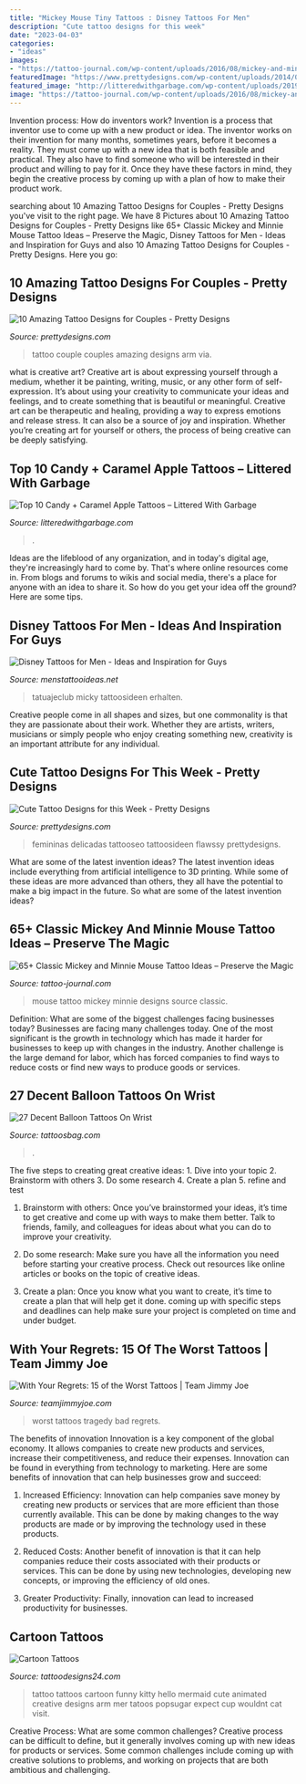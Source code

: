```yaml
---
title: "Mickey Mouse Tiny Tattoos : Disney Tattoos For Men"
description: "Cute tattoo designs for this week"
date: "2023-04-03"
categories:
- "ideas"
images:
- "https://tattoo-journal.com/wp-content/uploads/2016/08/mickey-and-minnie-mouse-tattoo32-650x812.jpg"
featuredImage: "https://www.prettydesigns.com/wp-content/uploads/2014/09/Couple-Arm-Tattoo.jpg"
featured_image: "http://litteredwithgarbage.com/wp-content/uploads/2019/10/Candy-apple-tattoo-by-@rhihusty.jpg"
image: "https://tattoo-journal.com/wp-content/uploads/2016/08/mickey-and-minnie-mouse-tattoo32-650x812.jpg"
---
```



Invention process: How do inventors work?
Invention is a process that inventor use to come up with a new product or idea. The inventor works on their invention for many months, sometimes years, before it becomes a reality. They must come up with a new idea that is both feasible and practical. They also have to find someone who will be interested in their product and willing to pay for it. Once they have these factors in mind, they begin the creative process by coming up with a plan of how to make their product work.

	

		
searching about 10 Amazing Tattoo Designs for Couples - Pretty Designs you've visit to the right page. We have 8 Pictures about 10 Amazing Tattoo Designs for Couples - Pretty Designs like 65+ Classic Mickey and Minnie Mouse Tattoo Ideas – Preserve the Magic, Disney Tattoos for Men - Ideas and Inspiration for Guys and also 10 Amazing Tattoo Designs for Couples - Pretty Designs. Here you go:
		
    
## 10 Amazing Tattoo Designs For Couples - Pretty Designs

<img loading=lazy src="https://www.prettydesigns.com/wp-content/uploads/2014/09/Couple-Arm-Tattoo.jpg" onerror="this.onerror=null;this.src='https://tse1.mm.bing.net/th?id=OIP.Q_k2jblee4qROHXjclJj8AAAAA&amp;pid=15.1';" alt="10 Amazing Tattoo Designs for Couples - Pretty Designs">

_Source: prettydesigns.com_

>tattoo couple couples amazing designs arm via. 

	

what is creative art?
Creative art is about expressing yourself through a medium, whether it be painting, writing, music, or any other form of self-expression. It’s about using your creativity to communicate your ideas and feelings, and to create something that is beautiful or meaningful.
Creative art can be therapeutic and healing, providing a way to express emotions and release stress. It can also be a source of joy and inspiration. Whether you’re creating art for yourself or others, the process of being creative can be deeply satisfying.

    
## Top 10 Candy + Caramel Apple Tattoos – Littered With Garbage

<img loading=lazy src="http://litteredwithgarbage.com/wp-content/uploads/2019/10/Candy-apple-tattoo-by-@rhihusty.jpg" onerror="this.onerror=null;this.src='https://tse4.mm.bing.net/th?id=OIP.YOA4cwPpMUmXXLWp58HcTgHaHX&amp;pid=15.1';" alt="Top 10 Candy + Caramel Apple Tattoos – Littered With Garbage">

_Source: litteredwithgarbage.com_

>. 

	

Ideas are the lifeblood of any organization, and in today's digital age, they're increasingly hard to come by. That's where online resources come in. From blogs and forums to wikis and social media, there's a place for anyone with an idea to share it. So how do you get your idea off the ground? Here are some tips.

    
## Disney Tattoos For Men - Ideas And Inspiration For Guys

<img loading=lazy src="http://www.menstattooideas.net/tattooimages/2016/08/disney-tattoos-21.jpg" onerror="this.onerror=null;this.src='https://tse4.mm.bing.net/th?id=OIP.bHO20y3yejEQd_snYDt6JQHaHa&amp;pid=15.1';" alt="Disney Tattoos for Men - Ideas and Inspiration for Guys">

_Source: menstattooideas.net_

>tatuajeclub micky tattoosideen erhalten. 

	

Creative people come in all shapes and sizes, but one commonality is that they are passionate about their work. Whether they are artists, writers, musicians or simply people who enjoy creating something new, creativity is an important attribute for any individual.

    
## Cute Tattoo Designs For This Week - Pretty Designs

<img loading=lazy src="http://www.prettydesigns.com/wp-content/uploads/2014/12/Moon-Tattoo.jpg" onerror="this.onerror=null;this.src='https://tse2.mm.bing.net/th?id=OIP.5dBJu6yIkBVEdr506hS3iwHaJ_&amp;pid=15.1';" alt="Cute Tattoo Designs for this Week - Pretty Designs">

_Source: prettydesigns.com_

>femininas delicadas tattooseo tattoosideen flawssy prettydesigns. 

	

What are some of the latest invention ideas?
The latest invention ideas include everything from artificial intelligence to 3D printing. While some of these ideas are more advanced than others, they all have the potential to make a big impact in the future. So what are some of the latest invention ideas?

    
## 65+ Classic Mickey And Minnie Mouse Tattoo Ideas – Preserve The Magic

<img loading=lazy src="https://tattoo-journal.com/wp-content/uploads/2016/08/mickey-and-minnie-mouse-tattoo32-650x812.jpg" onerror="this.onerror=null;this.src='https://tse4.mm.bing.net/th?id=OIP.4XeTA5wI2xGL6IYIMoP6XQHaJQ&amp;pid=15.1';" alt="65+ Classic Mickey and Minnie Mouse Tattoo Ideas – Preserve the Magic">

_Source: tattoo-journal.com_

>mouse tattoo mickey minnie designs source classic. 

	

Definition: What are some of the biggest challenges facing businesses today?
Businesses are facing many challenges today. One of the most significant is the growth in technology which has made it harder for businesses to keep up with changes in the industry. Another challenge is the large demand for labor, which has forced companies to find ways to reduce costs or find new ways to produce goods or services.

    
## 27 Decent Balloon Tattoos On Wrist

<img loading=lazy src="https://www.tattoosbag.com/wp-content/uploads/2016/09/Cute-Balloon-Wrist-Tattoo-blon308.jpg" onerror="this.onerror=null;this.src='https://tse3.mm.bing.net/th?id=OIP.oD7vKn-kpUvnZD4j7dVgZgHaJ4&amp;pid=15.1';" alt="27 Decent Balloon Tattoos On Wrist">

_Source: tattoosbag.com_

>. 

	

The five steps to creating great creative ideas: 1. Dive into your topic 2. Brainstorm with others 3. Do some research 4. Create a plan 5. refine and test
1. Brainstorm with others: Once you’ve brainstormed your ideas, it’s time to get creative and come up with ways to make them better. Talk to friends, family, and colleagues for ideas about what you can do to improve your creativity.
2. Do some research: Make sure you have all the information you need before starting your creative process. Check out resources like online articles or books on the topic of creative ideas.

3. Create a plan: Once you know what you want to create, it’s time to create a plan that will help get it done. coming up with specific steps and deadlines can help make sure your project is completed on time and under budget.


    
## With Your Regrets: 15 Of The Worst Tattoos | Team Jimmy Joe

<img loading=lazy src="https://teamjimmyjoe.com/wp-content/uploads/2014/09/comedy-tragedy-mask-worst-tattoos.jpg" onerror="this.onerror=null;this.src='https://tse4.mm.bing.net/th?id=OIP.QLbn2_IFEHM-nz4w6o4OfwHaIY&amp;pid=15.1';" alt="With Your Regrets: 15 of the Worst Tattoos | Team Jimmy Joe">

_Source: teamjimmyjoe.com_

>worst tattoos tragedy bad regrets. 

	

The benefits of innovation
Innovation is a key component of the global economy. It allows companies to create new products and services, increase their competitiveness, and reduce their expenses. Innovation can be found in everything from technology to marketing. Here are some benefits of innovation that can help businesses grow and succeed:
1. Increased Efficiency: Innovation can help companies save money by creating new products or services that are more efficient than those currently available. This can be done by making changes to the way products are made or by improving the technology used in these products.

2. Reduced Costs: Another benefit of innovation is that it can help companies reduce their costs associated with their products or services. This can be done by using new technologies, developing new concepts, or improving the efficiency of old ones.

3. Greater Productivity: Finally, innovation can lead to increased productivity for businesses.

    
## Cartoon Tattoos

<img loading=lazy src="http://www.tattoodesigns24.com/wp-content/uploads/2016/01/Funny-Cartoon-Tattoo-TD1106-TD24106.jpg" onerror="this.onerror=null;this.src='https://tse3.mm.bing.net/th?id=OIP.ZdhulZaMMAmzyAWacmcRIwHaHa&amp;pid=15.1';" alt="Cartoon Tattoos">

_Source: tattoodesigns24.com_

>tattoo tattoos cartoon funny kitty hello mermaid cute animated creative designs arm mer tatoos popsugar expect cup wouldnt cat visit. 

	

Creative Process: What are some common challenges?
Creative process can be difficult to define, but it generally involves coming up with new ideas for products or services. Some common challenges include coming up with creative solutions to problems, and working on projects that are both ambitious and challenging.

